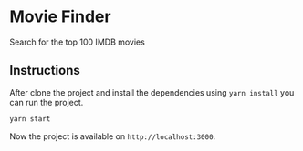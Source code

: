 # Movie Finder

Search for the top 100 IMDB movies

## Instructions

After clone the project and install the dependencies using `yarn install` you can run the project.

```bash
yarn start
```

Now the project is available on `http://localhost:3000`.
